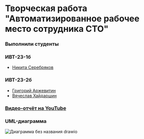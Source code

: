 # Творческая работа "Автоматизированное рабочее место сотрудника СТО"

### Выполнили студенты 
### ИВТ-23-1б
- [Никита Серебряков](https://github.com/MonBeauChagrin)
### ИВТ-23-2б
- [Григорий Аржевитин](https://github.com/wnkbll)
- [Вячеслав Хайдаршин](https://github.com/appllepie)


### [Видео-отчёт на YouTube](https://youtu.be/bBKxfWOy5U0)

### UML-диаграмма
![Диаграмма без названия drawio](https://github.com/wnkbll/ARM/assets/148702947/53e6ae0c-bf4a-41ac-b7c3-80f32e5b0b34)
